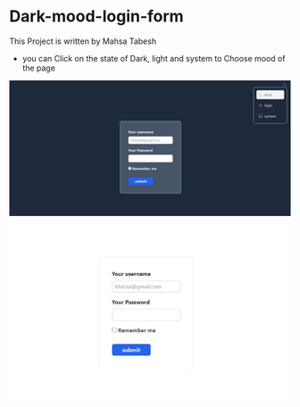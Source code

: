 # Dark-mood-login-form

 This Project is written by Mahsa Tabesh

* you can Click on the state of Dark, light and system to Choose mood of the page
<img src="pic3.JPG" width="700"/>
<img src="pic1.JPG" width="700"/>

